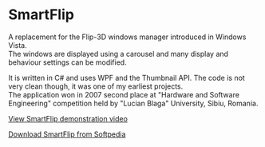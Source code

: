 SmartFlip
=========

A replacement for the Flip-3D windows manager introduced in Windows Vista.  
The windows are displayed using a carousel and many display and behaviour settings can be modified.  

It is written in C# and uses WPF and the Thumbnail API. The code is not very clean though, it was one of my earliest projects.  
The application won in 2007 second place at "Hardware and Software Engineering" competition
held by "Lucian Blaga" University, Sibiu, Romania.  

[View SmartFlip demonstration video](http://youtu.be/bYX6YboNA4c)  

[Download SmartFlip from Softpedia](http://www.softpedia.com/get/System/OS-Enhancements/SmartFlip.shtml)
